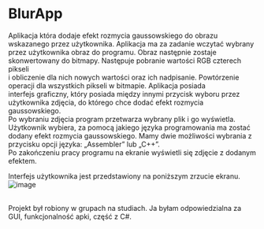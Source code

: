 # BlurApp
Aplikacja która dodaje efekt rozmycia gaussowskiego do obrazu wskazanego przez użytkownika. Aplikacja ma za zadanie wczytać wybrany</br>
przez użytkownika obraz do programu. Obraz następnie zostaje skonwertowany do bitmapy. Następuje pobranie wartości RGB czterech pikseli </br>
i obliczenie dla nich nowych wartości oraz ich nadpisanie. Powtórzenie operacji dla wszystkich pikseli w bitmapie. Aplikacja posiada </br>
interfejs graficzny, który posiada między innymi przycisk wyboru przez użytkownika zdjęcia, do którego chce dodać efekt rozmycia gaussowskiego.</br>
Po wybraniu zdjęcia program przetwarza wybrany plik i go wyświetla. Użytkownik  wybiera, za pomocą jakiego języka programowania ma zostać </br>
dodany efekt rozmycia gaussowskiego. Mamy dwie możliwości wybrania z przycisku opcji języka: „Assembler” lub „C++”. </br>
Po zakończeniu pracy programu na ekranie wyświetli się zdjęcie z dodanym efektem.</br>

Interfejs użytkownika jest przedstawiony na poniższym zrzucie ekranu. </br>
![image](https://user-images.githubusercontent.com/56159258/158165006-a6b960a5-391c-45d2-a946-23a280064321.png)
</br></br>

Projekt był robiony w grupach na studiach. Ja byłam odpowiedzialna za GUI, funkcjonalność apki, część z C#. 
